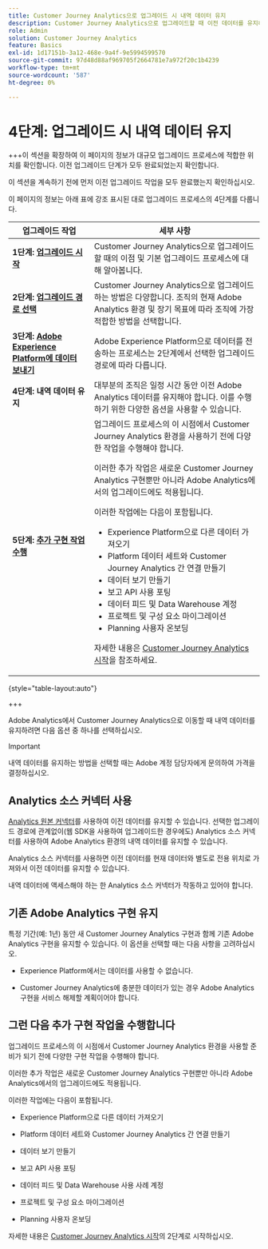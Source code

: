 ```yaml
---
title: Customer Journey Analytics으로 업그레이드 시 내역 데이터 유지
description: Customer Journey Analytics으로 업그레이드할 때 이전 데이터를 유지하는 방법 알아보기
role: Admin
solution: Customer Journey Analytics
feature: Basics
exl-id: 1d17151b-3a12-468e-9a4f-9e5994599570
source-git-commit: 97d48d88af969705f2664781e7a972f20c1b4239
workflow-type: tm+mt
source-wordcount: '587'
ht-degree: 0%

---
```


# 4단계: 업그레이드 시 내역 데이터 유지

+++이 섹션을 확장하여 이 페이지의 정보가 대규모 업그레이드 프로세스에 적합한 위치를 확인합니다. 이전 업그레이드 단계가 모두 완료되었는지 확인합니다.

이 섹션을 계속하기 전에 먼저 이전 업그레이드 작업을 모두 완료했는지 확인하십시오.

이 페이지의 정보는 아래 표에 강조 표시된 대로 업그레이드 프로세스의 4단계를 다룹니다.

| 업그레이드 작업 | 세부 사항 |
|---------|----------|
| **1단계: [업그레이드 시작](/help/getting-started/cja-upgrade/cja-upgrade-getstarted.md)** | Customer Journey Analytics으로 업그레이드할 때의 이점 및 기본 업그레이드 프로세스에 대해 알아봅니다. |
| **2단계: [업그레이드 경로 선택](/help/getting-started/cja-upgrade/cja-upgrade-path.md)** | Customer Journey Analytics으로 업그레이드하는 방법은 다양합니다. 조직의 현재 Adobe Analytics 환경 및 장기 목표에 따라 조직에 가장 적합한 방법을 선택합니다. |
| **3단계: [Adobe Experience Platform에 데이터 보내기](/help/getting-started/cja-upgrade/cja-upgrade-send-to-platform.md)** | Adobe Experience Platform으로 데이터를 전송하는 프로세스는 2단계에서 선택한 업그레이드 경로에 따라 다릅니다. |
| <span class="preview">**4단계: 내역 데이터 유지**</span> | <span class="preview">대부분의 조직은 일정 시간 동안 이전 Adobe Analytics 데이터를 유지해야 합니다. 이를 수행하기 위한 다양한 옵션을 사용할 수 있습니다.</span> |
| **5단계: [추가 구현 작업 수행](/help/getting-started/cja-getting-started.md)** | 업그레이드 프로세스의 이 시점에서 Customer Journey Analytics 환경을 사용하기 전에 다양한 작업을 수행해야 합니다.<p>이러한 추가 작업은 새로운 Customer Journey Analytics 구현뿐만 아니라 Adobe Analytics에서의 업그레이드에도 적용됩니다.</p><p>이러한 작업에는 다음이 포함됩니다.</p><ul><li>Experience Platform으로 다른 데이터 가져오기</li><li>Platform 데이터 세트와 Customer Journey Analytics 간 연결 만들기</li><li>데이터 보기 만들기</li><li>보고 API 사용 포팅</li><li>데이터 피드 및 Data Warehouse 계정</li><li>프로젝트 및 구성 요소 마이그레이션</li><li>Planning 사용자 온보딩</li></ul> <p>자세한 내용은 [Customer Journey Analytics 시작](/help/getting-started/cja-getting-started.md)을 참조하세요. |

{style="table-layout:auto"}

+++

<!--

>[!AVAILABILITY]
>
>The information on this page is being replaced with the following more comprehensive upgrade information: <ul><li>**Recommended upgrade steps**<p>For detailed information, see [Recommended path when upgrading from Adobe Analytics to Customer Journey Analytics](/help/getting-started/cja-upgrade/cja-upgrade-recommendations.md).</p></li><li>**Customer Journey Analytics Upgrade Guide**<p>A new upgrade guide is available that dynamically generates upgrade steps that are tailored for your organization and your unique circumstances.</p><p>To access the guide from Customer Journey Analytics, select the **[!UICONTROL Workspace]** tab, then select **[!UICONTROL Upgrade to Customer Journey Analytics]** in the left panel. Follow the on-screen instructions.</p></li></ul>

-->

Adobe Analytics에서 Customer Journey Analytics으로 이동할 때 내역 데이터를 유지하려면 다음 옵션 중 하나를 선택하십시오.

>[!IMPORTANT]
>
>내역 데이터를 유지하는 방법을 선택할 때는 Adobe 계정 담당자에게 문의하여 가격을 결정하십시오.

## Analytics 소스 커넥터 사용

[Analytics 원본 커넥터](/help/data-ingestion/analytics.md)를 사용하여 이전 데이터를 유지할 수 있습니다. 선택한 업그레이드 경로에 관계없이(웹 SDK을 사용하여 업그레이드한 경우에도) Analytics 소스 커넥터를 사용하여 Adobe Analytics 환경의 내역 데이터를 유지할 수 있습니다.

Analytics 소스 커넥터를 사용하면 이전 데이터를 현재 데이터와 별도로 전용 위치로 가져와서 이전 데이터를 유지할 수 있습니다.

내역 데이터에 액세스해야 하는 한 Analytics 소스 커넥터가 작동하고 있어야 합니다.

<!-- Another possibility in the future: Map historical data in a way that allows you to tie it to your new data.  Possible? Explain -->

## 기존 Adobe Analytics 구현 유지

특정 기간(예: 1년) 동안 새 Customer Journey Analytics 구현과 함께 기존 Adobe Analytics 구현을 유지할 수 있습니다. 이 옵션을 선택할 때는 다음 사항을 고려하십시오.

* Experience Platform에서는 데이터를 사용할 수 없습니다.

* Customer Journey Analytics에 충분한 데이터가 있는 경우 Adobe Analytics 구현을 서비스 해제할 계획이어야 합니다.

## 그런 다음 추가 구현 작업을 수행합니다

업그레이드 프로세스의 이 시점에서 Customer Journey Analytics 환경을 사용할 준비가 되기 전에 다양한 구현 작업을 수행해야 합니다.

이러한 추가 작업은 새로운 Customer Journey Analytics 구현뿐만 아니라 Adobe Analytics에서의 업그레이드에도 적용됩니다.

이러한 작업에는 다음이 포함됩니다.

* Experience Platform으로 다른 데이터 가져오기

* Platform 데이터 세트와 Customer Journey Analytics 간 연결 만들기

* 데이터 보기 만들기

* 보고 API 사용 포팅

* 데이터 피드 및 Data Warehouse 사용 사례 계정

* 프로젝트 및 구성 요소 마이그레이션

* Planning 사용자 온보딩

자세한 내용은 [Customer Journey Analytics 시작](/help/getting-started/cja-getting-started.md)의 2단계로 시작하십시오.
